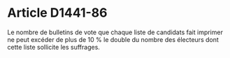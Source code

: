 # Article D1441-86

  
Le nombre de bulletins de vote que chaque liste de candidats fait imprimer ne peut excéder de plus de 10 % le double du nombre des électeurs dont cette liste sollicite les suffrages.